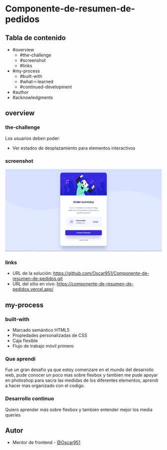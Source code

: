 # Componente-de-resumen-de-pedidos
## Tabla de contenido

- #overview
  - #the-challenge
  - #screenshot
  - #links
- #my-process
  - #built-with
  - #what-i-learned
  - #continued-development
- #author
- #acknowledgments


## overview

### the-challenge

Los usuarios deben poder:

- Ver estados de desplazamiento para elementos interactivos

### screenshot

![alt text](./screenshot.jpg)

### links

- URL de la solución: https://github.com/Oscar951/Componente-de-resumen-de-pedidos.git
- URL del sitio en vivo: https://componente-de-resumen-de-pedidos.vercel.app/

## my-process

### built-with

- Marcado semántico HTML5
- Propiedades personalizadas de CSS
- Caja flexible
- Flujo de trabajo móvil primero


### Que aprendí

Fue un gran desafio ya que estoy comenzare en el mundo del desarrollo web, pude conocer un poco mas sobre flexbox y tambien me pude apoyar en photoshop para sacra las medidas de los diferentes elementos, aprendi a hacer mas organizado con el codigo.

### Desarrollo continuo

Quiero aprender más sobre flexbox y tambien entender mejor los media queries


## Autor

- Mentor de frontend - [@Oscar951](https://www.frontendmentor.io/profile/Oscar951)
